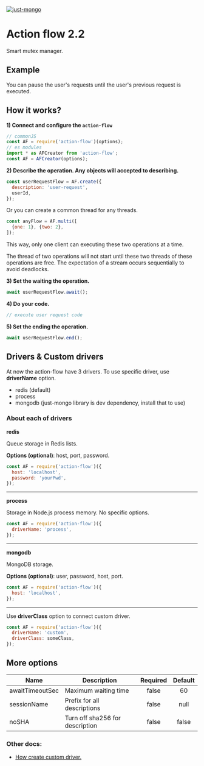[![just-mongo](https://img.shields.io/npm/v/action-flow.svg?style=flat-square)](https://www.npmjs.com/package/action-flow/)

# Action flow 2.2

Smart mutex manager.

## Example

You can pause the user's requests until the user's previous request is executed.

## How it works?

**1) Connect and configure the `action-flow`**

```javascript
// commonJS
const AF = require('action-flow')(options);
// es modules
import * as AFCreator from 'action-flow';
const AF = AFCreator(options);
```

**2) Describe the operation. Any objects will accepted to describing.**

```javascript
const userRequestFlow = AF.create({
  description: 'user-request',
  userId,
});
```

Or you can create a common thread for any threads.

```javascript
const anyFlow = AF.multi([
  {one: 1}, {two: 2},
]);
```

This way, only one client can executing these two operations at a time.

The thread of two operations will not start until these two threads of these operations are free. The expectation of a stream occurs sequentially to avoid deadlocks.

**3) Set the waiting the operation.**

```javascript
await userRequestFlow.await();
```

**4) Do your code.**

```javascript
// execute user request code
```

**5) Set the ending the operation.**

```javascript
await userRequestFlow.end();
```

## Drivers & Custom drivers

At now the action-flow have 3 drivers. To use specific driver, use **driverName** option.

- redis (default)
- process
- mongodb (just-mongo library is dev dependency, install that to use) 

### About each of drivers

**redis**

Queue storage in Redis lists.

**Options (optional)**: host, port, password.

```javascript
const AF = require('action-flow')({
  host: 'localhost',
  password: 'yourPwd',
});
```

-----

**process**

Storage in Node.js process memory. No specific options.

```javascript
const AF = require('action-flow')({
  driverName: 'process',
});
```

-----

**mongodb**

MongoDB storage. 

**Options (optional)**: user, password, host, port.

```javascript
const AF = require('action-flow')({
  host: 'localhost',
});
```

------

Use **driverClass** option to connect custom driver.

```javascript
const AF = require('action-flow')({
  driverName: 'custom',
  driverClass: someClass,
});
```

## More options

| Name 	| Description 	| Required 	| Default 	|
|-----------------	|----------------------	|:--------:	|:-------:	|
| awaitTimeoutSec 	| Maximum waiting time 	| false 	| 60 	|
| sessionName 	| Prefix for all descriptions	| false 	| null 	|
| noSHA | Turn off sha256 for description	| false 	| false |

### Other docs:

- [How create custom driver.](https://github.com/deviun/action-flow/tree/master/docs/create-custom-driver.md)

